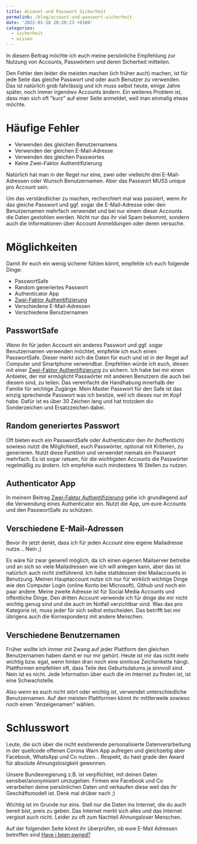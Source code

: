 ```yaml
---
title: Account und Passwort Sicherheit
permalink: /blog/account-und-passwort-sicherheit
date: '2022-01-18 20:20:23 +0100'
categories:
  - sicherheit
  - wissen
---
```

In diesem Beitrag möchte ich euch meine persönliche  Empfehlung zur Nutzung von Accounts, Passwörtern und deren Sicherheit mitteilen.

Den Fehler den leider die meisten machen (ich früher auch) machen, ist für jede Seite das gleiche Passwort und oder auch Benutzer zu verwenden. Das ist natürlich grob fahrlässig und ich muss selbst heute, einige Jahre später, noch immer irgendwo Accounts ändern. Ein weiteres Problem ist, dass man sich oft "kurz" auf einer Seite anmeldet, weil man einmalig etwas möchte.

# Häufige Fehler
* Verwenden des gleichen Benutzernamens
* Verwenden der gleichen E-Mail-Adresse
* Verwenden des gleichen Passwortes
* Keine Zwei-Faktor Authentifizierung

Natürlich hat man in der Regel nur eine, zwei oder vielleicht drei E-Mail-Adressen oder Wunsch Benutzernamen. Aber das Passwort MUSS unique pro Account sein. 

Um das verständlicher zu machen, recherchiert mal was passiert, wenn ihr das gleiche Passwort und ggf. sogar die E-Mail-Adresse oder den Benutzernamen mehrfach verwendet und bei nur einem dieser Accounts die Daten gestohlen werden. Nicht nur das ihr viel Spam bekommt, sondern auch die Informationen über Account Anmeldungen oder deren versuche.

# Möglichkeiten
Damit ihr euch ein wenig sicherer fühlen könnt, empfehle ich euch folgende Dinge:
* PasswortSafe
* Random generiertes Passwort
* Authenticator App
* [Zwei-Faktor Authentifizierung](/blog/zwei-faktor-authentifizierung/)
* Verschiedene E-Mail-Adressen
* Verschiedene Benutzernamen

## PasswortSafe
Wenn ihr für jeden Account ein anderes Passwort und ggf. sogar Benutzernamen verwenden möchtet, empfehle ich euch einen PasswortSafe. Dieser merkt sich die Daten für euch und ist in der Regel auf Computer und Smartphone verwendbar. Empfehlen würde ich euch, diesen mit einer [Zwei-Faktor Authentifizierung](/blog/zwei-faktor-authentifizierung/) zu sichern. Ich habe bei mir einen Anbieter, der mir ermöglicht Passwörter mit anderen Benutzern die auch bei diesem sind, zu teilen. Das vereinfacht die Handhabung innerhalb der Familie für wichtige Zugänge. Mein Master Passwort für den Safe ist das einzig sprechende Passwort was ich besitze, weil ich dieses nur im Kopf habe. Dafür ist es über 30 Zeichen lang und hat trotzdem div Sonderzeichen und Ersatzzeichen dabei.

## Random generiertes Passwort
Oft bieten euch ein PasswordSafe oder Authenticator den ihr (hoffentlich) sowieso nutzt die Möglichkeit, euch Passwörter, optional mit Kriterien, zu generieren. Nutzt diese Funktion und verwendet niemals ein Passwort mehrfach. Es ist sogar ratsam, für die wichtigsten Accounts die Passwörter regelmäßig zu ändern. Ich empfehle euch mindestens 16 Stellen zu nutzen.

## Authenticator App
In meinem Beitrag [Zwei-Faktor Authentifizierung](/blog/zwei-faktor-authentifizierung/) gehe ich grundlegend auf die Verwendung eines Authenticator ein. Nutzt die App, um eure Accounts und den PasswortSafe zu schützen.

## Verschiedene E-Mail-Adressen
Bevor ihr jetzt denkt, dass ich für jeden Account eine eigene Mailadresse nutze... Nein ;)

Es wäre für zwar generell möglich, da ich einen eigenen Mailserver betreibe und an sich so viele Mailadressen wie ich will anlegen kann, aber das ist natürlich auch nicht zielführend. Ich habe stattdessen drei Mailaccounts in Benutzung. Meinen Hauptaccount nutze ich nur für wirklich wichtige Dinge wie den Computer Login (online Konto bei Microsoft), Github und noch ein paar andere. Meine zweite Adresse ist für Social Media Accounts und öffentliche Dinge. Den dritten Account verwende ich für dinge die mir nicht wichtig genug sind und die auch im Notfall verzichtbar sind. Was das pro Kategorie ist, muss jeder für sich selbst entscheiden. Das betrifft bei mir übrigens auch die Korrespondenz mit andere Menschen.

## Verschiedene Benutzernamen
Früher wollte ich immer mit Zwang auf jeder Plattform den gleichen Benutzernamen haben damit er nur mir gehört. Heute ist mir das nicht mehr wichtig bzw. egal, wenn hinten dran noch eine sinnlose Zeichenkette hängt. Plattformen empfehlen oft, dass Teile des Geburtsdatums ja sinnvoll sind. Nein ist es nicht. Jede Information über euch die im Internet zu finden ist, ist eine Schwachstelle. 

Also wenn es euch nicht stört oder wichtig ist, verwendet unterschiedliche Benutzernamen. Auf den meisten Plattformen könnt ihr mittlerweile sowieso noch einen "Anzeigenamen" wählen.

# Schlusswort
Leute, die sich über die nicht existierende personalisierte Datenverarbeitung in der quellcode offenen Corona Warn App aufregen und gleichzeitig aber Facebook, WhatsApp und Co nutzen... Respekt, du hast grade den Award für absolute Ahnungslosigkeit gewonnen.

Unsere Bundesregierung z.B. ist verpflichtet, mit deinen Daten sensibel/anonymisiert umzugehen. Firmen wie Facebook und Co verarbeiten deine persönlichen Daten und verkaufen diese weil das ihr Geschäftsmodell ist. Denk mal drüber nach ;)

Wichtig ist im Grunde nur eins. Stell nur die Daten ins Internet, die du auch bereit bist, preis zu geben. Das Internet merkt sich alles und das Internet vergisst auch nicht. Leider zu oft zum Nachteil Ahnungsloser Menschen.

Auf der folgenden Seite könnt ihr überprüfen, ob eure E-Mail Adressen betroffen sind [Have i been pwned?](https://haveibeenpwned.com/)